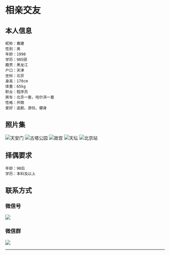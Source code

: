 # 相亲交友

## 本人信息

    昵称：春建
    性别：男
    年龄：1990
    学历：985硕
    籍贯：黑龙江
    户口：天津
    坐标：北京
    身高：170cm
    体重：65kg
    职业：程序员
    房车：北京一套，哈尔滨一套
    性格：开朗
    爱好：追剧、游玩、健身
   

## 照片集
![天安门](https://www.yangchunjian.com/docbook/imgs/me/me_1.jpeg)
![古塔公园](https://www.yangchunjian.com/docbook/imgs/me/me_2.jpeg)
![故宫](https://www.yangchunjian.com/docbook/imgs/me/me_3.jpeg)
![天坛](https://www.yangchunjian.com/docbook/imgs/me/me_4.jpeg)
![北京站](https://www.yangchunjian.com/docbook/imgs/me/me_5.jpeg)

## 择偶要求

    年龄：90后
    学历：本科及以上
    
    
## 联系方式

### 微信号
![](https://www.yangchunjian.com/docbook/imgs/me/me_0.jpeg)
    
### 微信群
![](https://www.yangchunjian.com/docbook/imgs/me/me_00.jpeg)

    
---
